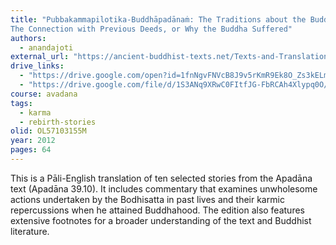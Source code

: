 ```yaml
---
title: "Pubbakammapilotika-Buddhāpadānaṁ: The Traditions about the Buddha (known as)
The Connection with Previous Deeds, or Why the Buddha Suffered"
authors:
  - anandajoti
external_url: "https://ancient-buddhist-texts.net/Texts-and-Translations/Connection-with-Previous-Deeds/Connection-with-Previous-Deeds.pdf"
drive_links:
  - "https://drive.google.com/open?id=1fnNgvFNVcB8J9v5rKmR9Ek8O_Zs3kELm&usp=drive_copy"
  - "https://drive.google.com/file/d/1S3ANq9XRwC0FItfJG-FbRCAh4Xlypq0O/view?usp=drive_link"
course: avadana
tags:
  - karma
  - rebirth-stories
olid: OL57103155M
year: 2012
pages: 64
---
```


This is a Pāli-English translation of ten selected stories from the Apadāna text (Apadāna 39.10). It includes commentary that examines unwholesome actions undertaken by the Bodhisatta in past lives and their karmic repercussions when he attained Buddhahood. The edition also features extensive footnotes for a broader understanding of the text and Buddhist literature.







